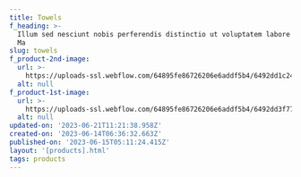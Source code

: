 ```yaml
---
title: Towels
f_heading: >-
  Illum sed nesciunt nobis perferendis distinctio ut voluptatem labore voluptas.
  Ma
slug: towels
f_product-2nd-image:
  url: >-
    https://uploads-ssl.webflow.com/64895fe86726206e6addf5b4/6492dd1c24b2dcca83d57b8f_pexels-roman-odintsov-7691101.jpg
  alt: null
f_product-1st-image:
  url: >-
    https://uploads-ssl.webflow.com/64895fe86726206e6addf5b4/6492dd3f77f5828ab10dea68_pexels-dom-j-45980.jpg
  alt: null
updated-on: '2023-06-21T11:21:38.958Z'
created-on: '2023-06-14T06:36:32.663Z'
published-on: '2023-06-15T05:11:24.415Z'
layout: '[products].html'
tags: products
---
```



